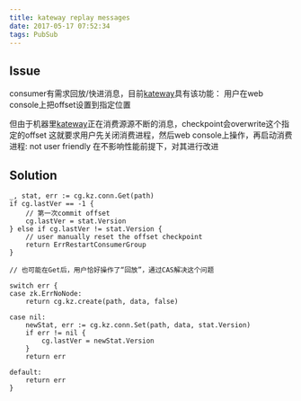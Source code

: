 ```yaml
---
title: kateway replay messages
date: 2017-05-17 07:52:34
tags: PubSub
---
```


## Issue

consumer有需求回放/快进消息，目前[kateway](https://github.com/funkygao/gafka/tree/master/cmd/kateway)具有该功能：
用户在web console上把offset设置到指定位置

但由于机器里[kateway](https://github.com/funkygao/gafka/tree/master/cmd/kateway)正在消费源源不断的消息，checkpoint会overwrite这个指定的offset
这就要求用户先关闭消费进程，然后web console上操作，再启动消费进程: not user friendly
在不影响性能前提下，对其进行改进

## Solution

```
_, stat, err := cg.kz.conn.Get(path)
if cg.lastVer == -1 {
    // 第一次commit offset
    cg.lastVer = stat.Version
} else if cg.lastVer != stat.Version {
    // user manually reset the offset checkpoint
    return ErrRestartConsumerGroup
}

// 也可能在Get后，用户恰好操作了“回放”，通过CAS解决这个问题

switch err {
case zk.ErrNoNode:
    return cg.kz.create(path, data, false)

case nil: 
    newStat, err := cg.kz.conn.Set(path, data, stat.Version)
    if err != nil {
        cg.lastVer = newStat.Version
    }
    return err

default:
    return err
}
```
